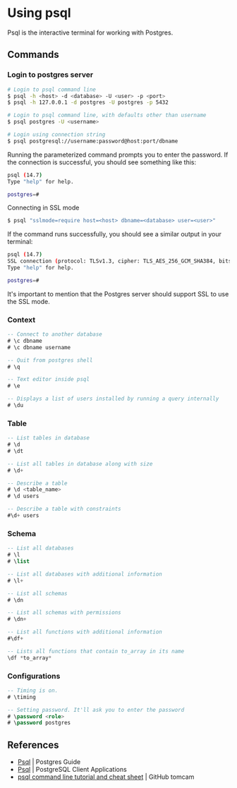 # Using psql

Psql is the interactive terminal for working with Postgres.

## Commands

### Login to postgres server

```sh
# Login to psql command line
$ psql -h <host> -d <database> -U <user> -p <port>
$ psql -h 127.0.0.1 -d postgres -U postgres -p 5432

# Login to psql command line, with defaults other than username
$ psql postgres -U <username>

# Login using connection string
$ psql postgresql://username:password@host:port/dbname
```

Running the parameterized command prompts you to enter the password. If the connection is successful, you should see something like this:

```sh
psql (14.7)
Type "help" for help.

postgres=#
```

Connecting in SSL mode

```sh
$ psql "sslmode=require host=<host> dbname=<database> user=<user>"
```

If the command runs successfully, you should see a similar output in your terminal:

```sh
psql (14.7)
SSL connection (protocol: TLSv1.3, cipher: TLS_AES_256_GCM_SHA384, bits: 256, compression: off)
Type "help" for help.

postgres=#
```

It's important to mention that the Postgres server should support SSL to use the SSL mode.

### Context

```sql
-- Connect to another database
# \c dbname
# \c dbname username

-- Quit from postgres shell
# \q

-- Text editor inside psql
# \e

-- Displays a list of users installed by running a query internally
# \du
```

### Table

```sql
-- List tables in database
# \d
# \dt

-- List all tables in database along with size
# \d+

-- Describe a table
# \d <table_name>
# \d users

-- Describe a table with constraints
#\d+ users
```

### Schema

```sql
-- List all databases
# \l
# \list

-- List all databases with additional information
# \l+

-- List all schemas
# \dn

-- List all schemas with permissions
# \dn+

-- List all functions with additional information
#\df+

-- Lists all functions that contain to_array in its name
\df *to_array*
```

### Configurations

```sql
-- Timing is on.
# \timing

-- Setting password. It'll ask you to enter the password
# \password <role>
# \password postgres
```

## References

- [Psql](https://www.postgresguide.com/utilities/psql/) | Postgres Guide
- [Psql](https://www.postgresql.org/docs/current/app-psql.html) | PostgreSQL Client Applications
- [psql command line tutorial and cheat sheet](https://tomcam.github.io/postgres/) | GitHub tomcam
